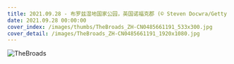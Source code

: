 ```yaml
---
title: 2021.09.28 - 布罗兹湿地国家公园，英国诺福克郡 (© Steven Docwra/Getty Images)
date: 2021.09.28 00:00:00
cover_index: /images/thumbs/TheBroads_ZH-CN0485661191_533x300.jpg
cover_detail: /images/TheBroads_ZH-CN0485661191_1920x1080.jpg
---
```


![TheBroads](/images/TheBroads_ZH-CN0485661191_1920x1080.jpg)
